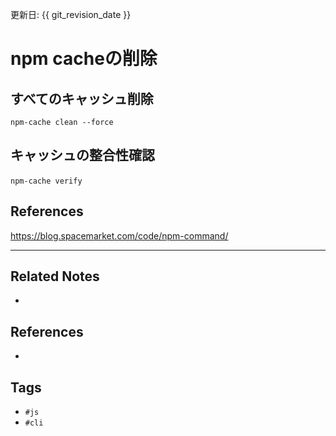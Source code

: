 更新日: {{ git_revision_date }}

# npm cacheの削除

## すべてのキャッシュ削除
`npm-cache clean --force`

## キャッシュの整合性確認
`npm-cache verify`  
## References
https://blog.spacemarket.com/code/npm-command/

---
## Related Notes
- 

## References
- 

## Tags
- `#js` 
- `#cli` 